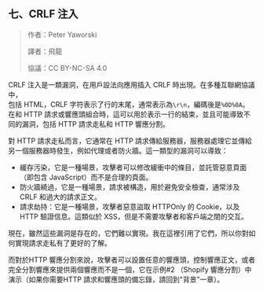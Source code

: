 ## **七、CRLF 注入**

>作者：Peter Yaworski
>
>譯者：飛龍
>
>協議：CC BY-NC-SA 4.0

CRLF 注入是一類漏洞，在用戶設法向應用插入 CRLF 時出現。在多種互聯網協議中，
<br>
包括 HTML，CRLF 字符表示了行的末尾，通常表示為`\r\n`，編碼後是`%0D%0A`。
<br>
在和 HTTP 請求或響應頭組合時，這可以用於表示一行的結束，並且可能導致不同的漏洞，包括 HTTP 請求走私和 HTTP 響應分割。

對 HTTP 請求走私而言，它通常在 HTTP 請求傳給服務器，服務器處理它並傳給另一個服務器時發生，例如代理或者防火牆。這一類型的漏洞可以導致：

- 緩存污染，它是一種場景，攻擊者可以修改緩衝中的條目，並託管惡意頁面（即包含 JavaScript）而不是合理的頁面。
- 防火牆繞過，它是一種場景，請求被構造，用於避免安全檢查，通常涉及 CRLF 和過大的請求正文。
- 請求劫持：它是一種場景，攻擊者惡意盜取 HTTPOnly 的 Cookie，以及 HTTP 驗證信息。這類似於 XSS，但是不需要攻擊者和客戶端之間的交互。

現在，雖然這些漏洞是存在的，它們難以實現。我在這裡引用了它們，所以你對如何實現請求走私有了更好的了解。
<p>
而對於HTTP 響應分割來說，攻擊者可以設置任意的響應頭，控制響應正文，或者完全分割響應來提供兩個響應而不是一個，它在示例#2 （Shopify 響應分割）中演示（如果你需要HTTP 請求和響應頭的備忘錄，請回到"背景"一章）。


